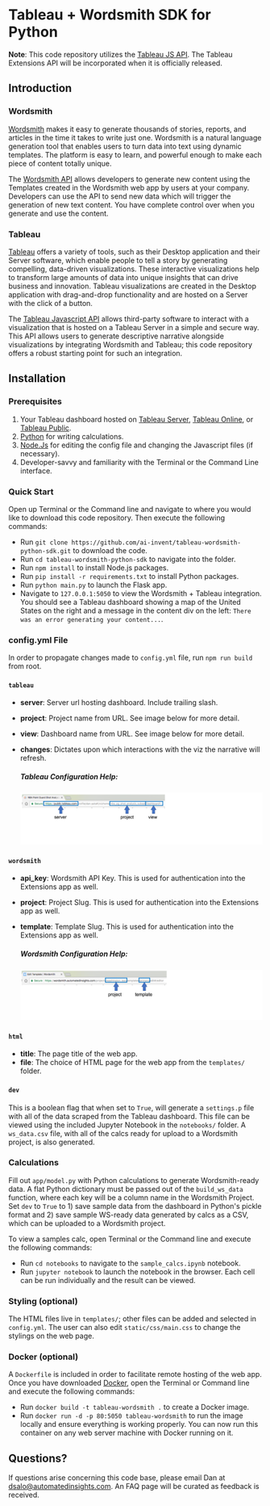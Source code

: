 # Tableau + Wordsmith SDK for Python

**Note**: This code repository utilizes the [Tableau JS API](https://onlinehelp.tableau.com/current/api/js_api/en-us/JavaScriptAPI/js_api.htm).
The Tableau Extensions API will be incorporated when it is officially released.

## Introduction

### Wordsmith
[Wordsmith](https://automatedinsights.com/wordsmith) makes it easy to generate thousands of stories, reports, and articles in the time it takes to write just one.
Wordsmith is a natural language generation tool that enables users to turn data into text using dynamic templates.
The platform is easy to learn, and powerful enough to make each piece of content totally unique.

The [Wordsmith API](http://wordsmith.readme.io/v1.5/docs) allows developers to generate new content using the Templates created in the Wordsmith web app by users at your company.
Developers can use the API to send new data which will trigger the generation of new text content.
You have complete control over when you generate and use the content.

### Tableau
[Tableau](https://www.tableau.com/about) offers a variety of tools, such as their Desktop application and their Server software,
which enable people to tell a story by generating compelling, data-driven visualizations.
These interactive visualizations help to transform large amounts of data into unique insights that can drive business and innovation.
Tableau visualizations are created in the Desktop application with drag-and-drop functionality and are hosted on a Server
with the click of a button.

The [Tableau Javascript API](https://onlinehelp.tableau.com/current/api/js_api/en-us/JavaScriptAPI/js_api.htm) allows third-party
software to interact with a visualization that is hosted on a Tableau Server in a simple and secure way. This API allows
users to generate descriptive narrative alongside visualizations by integrating Wordsmith and Tableau; this code repository
offers a robust starting point for such an integration.

## Installation


### Prerequisites

 1. Your Tableau dashboard hosted on [Tableau Server](https://www.tableau.com/products/server), [Tableau Online](https://www.tableau.com/products/cloud-bi?ab=1), or [Tableau Public](https://public.tableau.com/en-us/s/).
 2. [Python](https://www.python.org/downloads/) for writing calculations.
 3. [Node.Js](https://nodejs.org/en/download/) for editing the config file and changing the Javascript files (if necessary).
 4. Developer-savvy and familiarity with the Terminal or the Command Line interface.

### Quick Start
Open up Terminal or the Command line and navigate to where you would like to download this code repository.
Then execute the following commands:

 - Run `git clone https://github.com/ai-invent/tableau-wordsmith-python-sdk.git` to download the code.
 - Run `cd tableau-wordsmith-python-sdk` to navigate into the folder.
 - Run `npm install` to install Node.js packages.
 - Run `pip install -r requirements.txt` to install Python packages.
 - Run `python main.py` to launch the Flask app.
 - Navigate to `127.0.0.1:5050` to view the Wordsmith + Tableau integration.
 You should see a Tableau dashboard showing a map of the United States on the right and
 a message in the content div on the left: `There was an error generating your content...`.

### config.yml File

In order to propagate changes made to `config.yml` file, run `npm run build` from root.

#### `tableau`
  - **server**: Server url hosting dashboard. Include trailing slash.
  - **project**: Project name from URL. See image below for more detail.
  - **view**: Dashboard name from URL. See image below for more detail.
  - **changes**: Dictates upon which interactions with the viz the narrative will refresh.

    ##### Tableau Configuration Help:
    ![Navigate to Tableau Dashbaord and copy from the url:](static/img/_tableau_config.png)

#### `wordsmith`
  - **api_key**: Wordsmith API Key. This is used for authentication into the Extensions app as well.
  - **project**: Project Slug. This is used for authentication into the Extensions app as well.
  - **template**: Template Slug. This is used for authentication into the Extensions app as well.

    ##### Wordsmith Configuration Help:
    ![Navigate to Wordsmith Template and copy from the url:](static/img/_wordsmith_config.png)

#### `html`
  - **title**: The page title of the web app.
  - **file**: The choice of HTML page for the web app from the `templates/` folder.

#### `dev`
This is a boolean flag that when set to `True`, will generate a `settings.p` file with all of the data scraped
from the Tableau dashboard.
This file can be viewed using the included Jupyter Notebook in the `notebooks/` folder.
A `ws_data.csv` file, with all of the calcs ready for upload to a
Wordsmith project, is also generated.

### Calculations
Fill out `app/model.py` with Python calculations to generate Wordsmith-ready data. A flat Python
dictionary must be passed out of the `build_ws_data` function, where each key will be a column name
in the Wordsmith Project.
Set `dev` to `True` to 1) save sample data from the dashboard in Python's pickle format
 and 2) save sample WS-ready data generated by calcs as a CSV, which can be uploaded to a Wordsmith project.

To view a samples calc, open Terminal or the Command line and execute the following commands:

 - Run `cd notebooks` to navigate to the `sample_calcs.ipynb` notebook.
 - Run `jupyter notebook` to launch the notebook in the browser. Each cell can be run
 individually and the result can be viewed.

### Styling (optional)
The HTML files live in `templates/`; other files can be added and selected in `config.yml`.
The user can also edit `static/css/main.css` to change the
stylings on the web page.

### Docker (optional)
A `Dockerfile` is included in order to facilitate remote hosting of the web app. Once you have downloaded
[Docker](https://www.docker.com/get-docker), open the Terminal or Command line and execute the following commands:

   - Run `docker build -t tableau-wordsmith .` to create a Docker image.
   - Run `docker run -d -p 80:5050 tableau-wordsmith` to run the image locally and ensure everything is working
   properly. You can now run this container on any web server machine with Docker running on it.

## Questions?

If questions arise concerning this code base, please email Dan at dsalo@automatedinsights.com. An FAQ page will be
curated as feedback is received.

